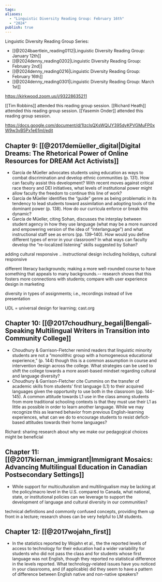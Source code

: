 ```yaml
---
tags: 
aliases:
  - "Linguistic Diversity Reading Group: February 16th"
  - "2024"
publish: true
---
```

Linguistic Diversity Reading Group Series:
- [[@2024baertlein_reading0112|Linguistic Diversity Reading Group: January 12th]]
- [[@2024denny_reading0202|Linguistic Diversity Reading Group: February 2nd]]
- [[@2024denny_reading0216|Linguistic Diversity Reading Group: February 16th]]
- [[@2024denny_reading0301|Linguistic Diversity Reading Group: March 1st]]

https://kirkwood.zoom.us/j/93228635211

[[Tim Robbins]] attended this reading group session.
[[Richard Heath]] attended this reading group session.
[[Yasemin Onder]] attended this reading group session.

https://docs.google.com/document/d/1lzcIsQXsWQIJY395dyKPVGMuFP0xW9w3vB5Px1e61mI/edit

## Chapter 9: [[@2017demüeller_digital|Digital Dreams: The Rhetorical Power of Online Resources for DREAM Act Activists]]

- García de Müeller advocates students using education as ways to combat discrimination and develop ethnic communities (p. 131). How can faculty assist this development? With recent moves against critical race theory and DEI initiatives, what levels of institutional power might allow faculty the freedom to continue this line of work?
- García de Müeller identifies the “guide” genre as being problematic in its tendency to lead students toward assimilation and adopting tools of the dominant power (p. 138). How do our curricula enforce or break this dynamic?
- García de Müeller, citing Sohan, discusses the interplay between student agency in how they use language (what may be a more nuanced and empowering version of the idea of “interlanguage”) and what instructional staff see as errors (pp. 139–140). How would you define different types of error in your classroom? In what ways can faculty develop the “re-localized listening” skills suggested by Sohan?


adding cultural responsive .. instructional design
including holidays, cultural responsive 

different literacy backgrounds; making a more well-rounded course to have something that appeals to many backgrounds.-- research shows that this fosters more connections with students; compare with user experience design in marketing

diversity in types of assignments; i.e., recordings instead of live presentation

UDL = universal design for learning; cast.org




## Chapter 10: [[@2017choudhury_begali|Bengali-Speaking Multilingual Writers in Transition into Community College]]

- Choudhury & Garrison-Fletcher remind readers that linguistic minority students are not a “monolithic group with a homogeneous educational experience,” (p. 144) though this is a common assumption in course and intervention design across the college. What strategies can be used to shift the college towards a more asset-based mindset regarding cultural and language diversity?
- Choudhury & Garrison-Fletcher cite Cummins on the transfer of academic skills from students’ first language (L1) to their acquired languages given the opportunity to use both in the classroom (pp. 144–145). A common attitude towards L1 use in the class among students from more traditional schooling contexts is that they must use their L1 as little as possible in order to learn another language. While we may recognize this as learned behavior from previous English-learning experiences, what can we do to encourage students to resist deficit-based attitudes towards their home languages?

Richard: sharing research about why we make our pedagogical choices might be beneficial

## Chapter 11: [[@2017kiernan_immigrant|Immigrant Mosaics: Advancing Multilingual Education in Canadian Postsecondary Settings]]

- While support for multiculturalism and multilingualism may be lacking at the policy/macro level in the U.S. compared to Canada, what national, state, or institutional policies can we leverage to support the development of language and cultural diversity in our communities?

technical definitions and commonly confused concepts, providing them up front in a lecture; research shoes can be very helpful to LM students.

## Chapter 12: [[@2017wojahn_first]]

- In the statistics reported by Wojahn et al., the the reported levels of access to technology for their education had a wider variability for students who did not pass the class and for students whose first language was not English, though they reported no statistical difference in the levels reported. What technology-related issues have you noticed in your classrooms, and (if applicable) did they seem to have a pattern of difference between English native and non-native speakers?
